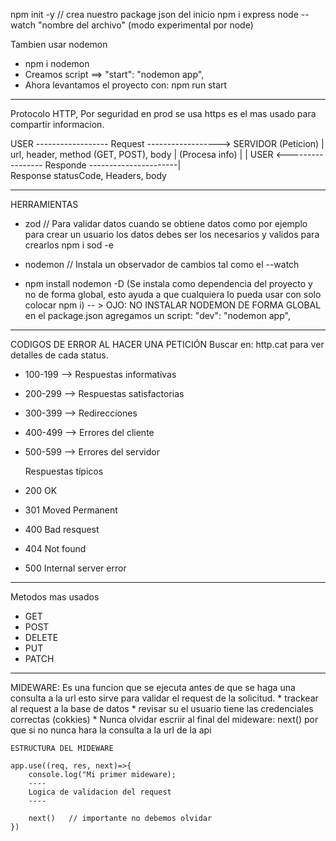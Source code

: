 npm init -y    // crea nuestro package json del inicio
npm i express
node --watch "nombre del archivo"   (modo experimental por node)

Tambien usar nodemon
* npm i nodemon
* Creamos script ==>  "start": "nodemon app",
* Ahora levantamos el proyecto con: npm run start
  

**************************************************
Protocolo HTTP, Por seguridad en prod se usa https
es el mas usado para compartir informacion.


USER ------------------ Request ------------------> SERVIDOR
                      (Peticion)                       |
        url, header, method (GET, POST), body          |
                                                (Procesa info)
                                                       |
                                                       |
USER <----------------- Responde ----------------------|                                            
                        Response
                statusCode, Headers, body


**************************************************
HERRAMIENTAS
* zod           // Para validar datos cuando se obtiene datos como por 
                    ejemplo para crear un usuario los datos debes ser 
                    los necesarios y validos para crearlos
  npm i sod -e

* nodemon       // Instala un observador de cambios
                   tal como el --watch

* npm install nodemon -D   (Se instala como dependencia del  proyecto y 
                            no de forma global, esto ayuda a que cualquiera lo pueda usar 
                            con solo colocar npm i)
  -- >  OJO: NO INSTALAR NODEMON DE FORMA GLOBAL
  en el package.json agregamos un script:  "dev": "nodemon app",




**************************************************

CODIGOS DE ERROR AL HACER UNA PETICIÓN
Buscar en: http.cat para ver detalles de cada status.

* 100-199     -->     Respuestas informativas
* 200-299     -->     Respuestas satisfactorias
* 300-399     -->     Redirecciones
* 400-499     -->     Errores del cliente
* 500-599     -->     Errores del servidor

  Respuestas típicos
* 200     OK
* 301     Moved Permanent
* 400     Bad resquest
* 404     Not found
* 500     Internal server error


**************************************************
Metodos mas usados

* GET
* POST
* DELETE
* PUT
* PATCH

**************************************************
MIDEWARE: Es una funcion que se ejecuta antes de que se haga una consulta a la url
          esto sirve para validar el request de la solicitud.
          * trackear al request a la base de datos 
          * revisar su el usuario tiene las credenciales correctas (cokkies)
          * Nunca olvidar escriir al final del mideware: next()
            por que si no nunca hara la consulta a la url de la api

    ESTRUCTURA DEL MIDEWARE
    
    app.use((req, res, next)=>{
        console.log("Mi primer mideware);
        ----
        Logica de validacion del request
        ----

        next()   // importante no debemos olvidar
    })